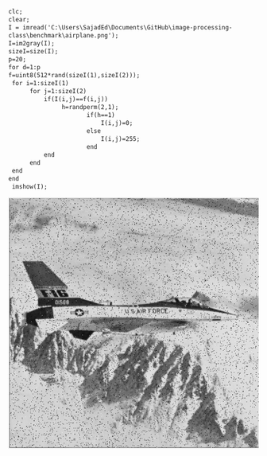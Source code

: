 ~~~
clc;
clear;
I = imread('C:\Users\SajadEd\Documents\GitHub\image-processing-class\benchmark\airplane.png');
I=im2gray(I);
sizeI=size(I);
p=20;
for d=1:p
f=uint8(512*rand(sizeI(1),sizeI(2)));
 for i=1:sizeI(1)
      for j=1:sizeI(2)
          if(I(i,j)==f(i,j))
               h=randperm(2,1);
                      if(h==1)
                          I(i,j)=0;
                      else
                          I(i,j)=255;
                      end
          end
      end
 end
end
 imshow(I);
~~~
![camelCase]( https://github.com/semnan-university-ai/image-processing-class/blob/main/excersiecs/sajad-beep/11/%D8%AE%D8%B1%D9%88%D8%AC%DB%8C%20%D8%AA%D9%85%D8%B1%DB%8C%D9%86%2011.PNG)
